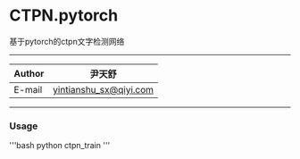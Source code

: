 CTPN.pytorch
=======================================
基于pytorch的ctpn文字检测网络

****
|Author|尹天舒|
|---|---
|E-mail|yintianshu_sx@qiyi.com
****

### Usage

'''bash
    python ctpn_train
'''


